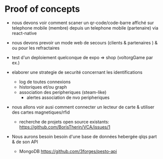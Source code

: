 # Proof of concepts
* nous devons voir comment scaner un qr-code/code-barre affiché sur telephone mobile (membre) depuis un telephone mobile (partenaire) via react-native

* nous devons prevoir un mode web de secours (clients & partenaires ) & ou pour les refractaires

* test d'un deploiement quelconque de expo => shop (voltorgGame par ex.)

* elaborer une strategie de securité concernant les identifications
  * log de toutes connexions
  * historiques et/ou graph
  * association des peripheriques (steam-like)
      * alertes association de nvo peripheriques

* nous allons voir ausi comment connecter un lecteur de carte & utiliser des cartes magnetiques/rfid
  * recherche de projets open source existants: https://github.com/BorisTherin/VCA/issues/1
 
* Nous aurons besoin besoin d'une base de données hebergée qlqs part & de son API
  * MongoDB https://github.com/3forges/pesto-api
